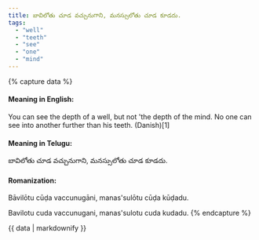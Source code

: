 ```yaml
---
title: బావిలోతు చూడ వచ్చునుగాని, మనస్సులోతు చూడ కూడదు.
tags:
  - "well"
  - "teeth"
  - "see"
  - "one"
  - "mind"
---
```


{% capture data %}
#### Meaning in English:
You can see the depth of a well, but not 'the depth of the mind.
No one can see into another further than his teeth. (Danish)[1]

#### Meaning in Telugu:
బావిలోతు చూడ వచ్చునుగాని, మనస్సులోతు చూడ కూడదు.

#### Romanization:
Bāvilōtu cūḍa vaccunugāni, manas'sulōtu cūḍa kūḍadu.

Bavilotu cuda vaccunugani, manas'sulotu cuda kudadu.
{% endcapture %}

{{ data | markdownify }}

